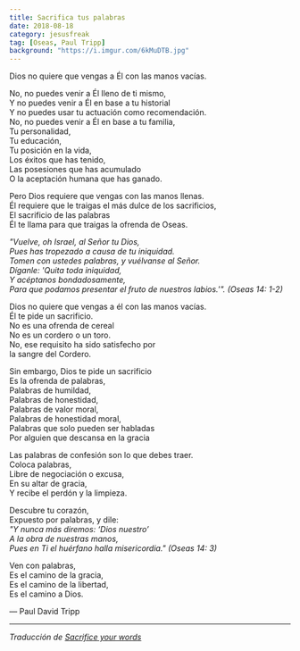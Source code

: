 ```yaml
---
title: Sacrifica tus palabras
date: 2018-08-18
category: jesusfreak
tag: [Oseas, Paul Tripp]
background: "https://i.imgur.com/6kMuDTB.jpg"
---
```


Dios no quiere que vengas a Él con las manos vacías.

No, no puedes venir a Él lleno de ti mismo,<br>
Y no puedes venir a Él en base a tu historial<br>
Y no puedes usar tu actuación como recomendación.<br>
No, no puedes venir a Él en base a tu familia,<br>
Tu personalidad,<br>
Tu educación,<br>
Tu posición en la vida,<br>
Los éxitos que has tenido,<br>
Las posesiones que has acumulado<br>
O la aceptación humana que has ganado.

Pero Dios requiere que vengas con las manos llenas.<br>
Él requiere que le traigas el más dulce de los sacrificios,<br>
El sacrificio de las palabras<br>
Él te llama para que traigas la ofrenda de Oseas.

_"Vuelve, oh Israel, al Señor tu Dios,_<br>
_Pues has tropezado a causa de tu iniquidad._<br>
_Tomen con ustedes palabras, y vuélvanse al Señor._<br>
_Díganle: 'Quita toda iniquidad,_<br>
_Y acéptanos bondadosamente,_<br>
_Para que podamos presentar el fruto de nuestros labios.'". (Oseas 14: 1-2)_

Dios no quiere que vengas a él con las manos vacías.<br>
Él te pide un sacrificio.<br>
No es una ofrenda de cereal<br>
No es un cordero o un toro.<br>
No, ese requisito ha sido satisfecho por<br>
la sangre del Cordero.

Sin embargo, Dios te pide un sacrificio<br>
Es la ofrenda de palabras,<br>
Palabras de humildad,<br>
Palabras de honestidad,<br>
Palabras de valor moral,<br>
Palabras de honestidad moral,<br>
Palabras que solo pueden ser habladas<br>
Por alguien que descansa en la gracia

Las palabras de confesión son lo que debes traer.<br>
Coloca palabras,<br>
Libre de negociación o excusa,<br>
En su altar de gracia,<br>
Y recibe el perdón y la limpieza.

Descubre tu corazón,<br>
Expuesto por palabras, y dile:<br>
_"Y nunca más diremos: ‘Dios nuestro’_<br>
_A la obra de nuestras manos,_<br>
_Pues en Ti el huérfano halla misericordia." (Oseas 14: 3)_

Ven con palabras,<br>
Es el camino de la gracia,<br>
Es el camino de la libertad,<br>
Es el camino a Dios.

— Paul David Tripp

---

_Traducción de [Sacrifice your words](https://www.paultripp.com/wednesdays-word/posts/sacrifice-your-words)_
